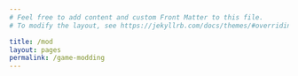 ```yaml
---
# Feel free to add content and custom Front Matter to this file.
# To modify the layout, see https://jekyllrb.com/docs/themes/#overriding-theme-defaults

title: /mod
layout: pages
permalink: /game-modding
---
```

